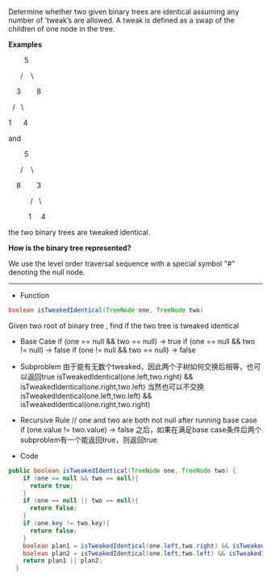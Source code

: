 Determine whether two given binary trees are identical assuming any number of ‘tweak’s are allowed. A tweak is defined as a swap of the children of one node in the tree.

**Examples**

        5

      /    \

    3        8

  /   \

1      4

and

        5

      /    \

    8        3

           /   \

          1     4

the two binary trees are tweaked identical.

**How is the binary tree represented?**

We use the level order traversal sequence with a special symbol "#" denoting the null node.

***
- Function
```java
boolean isTweakedIdentical(TreeNode one, TreeNode two)
```
Given two root of binary tree , find if the two tree is tweaked identical 

- Base Case
if (one == null && two == null) -> true
if (one == null && two != null) -> false
if (one != null && two == null) -> false

- Subproblem
由于能有无数个tweaked，因此两个子树如何交换后相等，也可以返回true
isTweakedIdentical(one.left,two.right) && isTweakedIdentical(one.right,two.left)
当然也可以不交换
isTweakedIdentical(one.left,two.left) && isTweakedIdentical(one.right,two.right)
- Recursive Rule
// one and two are both not null after running base case
if (one.value != two.value) -> false
之后，如果在满足base case条件后两个subproblem有一个能返回true，则返回true

- Code
```java
public boolean isTweakedIdentical(TreeNode one, TreeNode two) {
    if (one == null && two == null){
      return true;
    }
    if (one == null || two == null){
      return false;
    }
    if (one.key != two.key){
      return false;
    }
    boolean plan1 = isTweakedIdentical(one.left,two.right) && isTweakedIdentical(one.right,two.left);
    boolean plan2 = isTweakedIdentical(one.left,two.left) && isTweakedIdentical(one.right,two.right);
    return plan1 || plan2;
  }
```